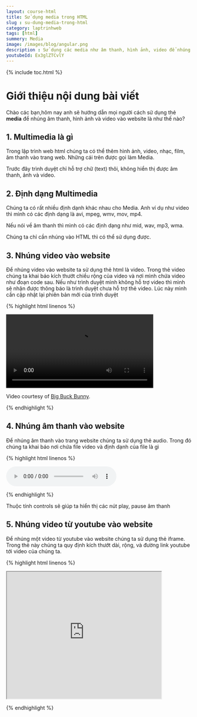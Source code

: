 ```yaml
---
layout: course-html
title: Sử dụng media trong HTML
slug : su-dung-media-trong-html
category: laptrinhweb
tags: [html]
summery: Media
image: /images/blog/angular.png
description : Sử dụng các media như âm thanh, hình ảnh, video để nhúng vào trong HTML trong lập trình web
youtubeId: Ex3glZTCvlY
---
```


{% include toc.html %}

# **Giới thiệu nội dung bài viết**

Chào các bạn,hôm nay anh sẽ hướng dẫn mọi người cách sử dụng thẻ <b>media</b> để nhúng âm thanh, hình ảnh và video vào website là như thế nào?

## **1. Multimedia là gì**

Trong lập trình web html chúng ta có thể thêm hình ảnh, video, nhạc, film, âm thanh vào trang web. Những cái trên được gọi làm Media.

Trước đây trình duyệt chỉ hỗ trợ chữ (text) thôi, không hiển thị được âm thanh, ảnh và video.

## **2. Định dạng Multimedia**

Chúng ta có rất nhiều định dạnh khác nhau cho Media. Anh ví dụ như video thì mình có các định dạng là avi, mpeg, wmv, mov, mp4.

Nếu nói về âm thanh thì mình có các định dạng như mid, wav, mp3, wma.

Chúng ta chỉ cần nhúng vào HTML thì có thể sử dụng được.

## **3. Nhúng video vào website**

Để nhúng video vào website ta sử dụng thẻ html là video. Trong thẻ video chúng ta khai báo kích thướt chiều rộng của video và nơi mình chứa video như đoạn code sau. Nếu như trình duyệt mình không hỗ trợ video thì mình sẽ nhận được thông báo là trình duyệt chưa hỗ trợ thẻ video. Lúc này mình cần cập nhật lại phiên bản mới của trình duyệt

{% highlight html linenos %}

<!DOCTYPE html> 
<html> 
<body> 

<video width="400" controls>
  <source src="mov_bbb.mp4" type="video/mp4">
  Trình duyệt mình không hỗ trợ video
</video>

<p>
Video courtesy of 
<a href="https://www.bigbuckbunny.org/" target="_blank">Big Buck Bunny</a>.
</p>

</body> 
</html>

{% endhighlight %} 

## **4. Nhúng âm thanh vào website**

Để nhúng âm thanh vào trang website chúng ta sử dụng thẻ audio. Trong đó chúng ta khai báo nơi chứa file video và định dạnh của file là gì

{% highlight html linenos %}

<audio controls>
  <source src="horse.mp3" type="audio/mpeg">
  Your browser does not support the audio element.
</audio>

{% endhighlight %} 

Thuộc tính controls sẽ giúp ta hiển thị các nút play, pause âm thanh

## **5. Nhúng video từ youtube vào website**

Để nhúng một video từ youtube vào website chúng ta sử dụng thẻ iframe. Trong thẻ này chúng ta quy định kích thướt dài, rộng, và đường link youtube tới video của chúng ta.

{% highlight html linenos %}

<!DOCTYPE html>
<html>
<body>

<iframe width="420" height="345" src="https://www.youtube.com/embed/tgbNymZ7vqY">
</iframe>

</body>
</html>

{% endhighlight %} 
















